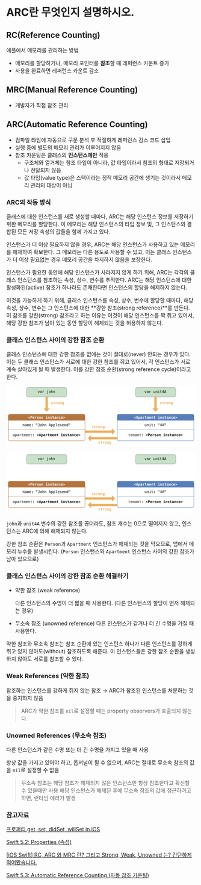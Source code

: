 # ARC란 무엇인지 설명하시오.

## RC(Reference Counting)

애플에서 메모리를 관리하는 방법

- 메모리를 할당하거나, 메모리 포인터를 **참조**할 때 레퍼런스 카운트 증가
- 사용을 완료하면 레퍼런스 카운트 감소

## MRC(Manual Reference Counting)

- 개발자가 직접 참조 관리

## ARC(Automatic Reference Counting)

- 컴파일 타임에 자동으로 구문 분석 후 적절하게 레퍼런스 감소 코드 삽입
- 실행 중에 별도의 메모리 관리가 이루어지지 않음
- 참조 카운팅은 클래스의 **인스턴스에만** 적용
    - 구조체와 열거체는 참조 타입이 아니라, 값 타입이라서 참조의 형태로 저장되거나 전달되지 않음
    - 값 타입(value type)은 스택이라는 정적 메모리 공간에 생기는 것이라서 메모리 관리의 대상이 아님

### ARC의 작동 방식

클래스에 대한 인스턴스를 새로 생성할 때마다, ARC는 해당 인스턴스 정보를 저장하기 위한 메모리를 할당한다. 이 메모리는 해당 인스턴스의 타입 정보 및, 그 인스턴스와 결합된 모든 저장 속성의 값들을 함께 가지고 있다.

인스턴스가 더 이상 필요하지 않을 경우, ARC는 해당 인스턴스가 사용하고 있는 메모리를 해제하여 확보한다. 그 메모리는 다른 용도로 사용할 수 있고, 이는 클래스 인스턴스가 더 이상 필요없는 경우 메모리 공간을 차지하지 않음을 보장한다.

인스턴스가 필요한 동안에 해당 인스턴스가 사라지지 않게 하기 위해, ARC는 각각의 클래스 인스턴스를 참조하는 속성, 상수, 변수를 추적한다. ARC는 해당 인스턴스에 대한 활성화된(active) 참조가 하나라도 존재한다면 인스턴스의 할당을 해제하지 않는다.

이것을 가능하게 하기 위해, 클래스 인스턴스를 속성, 상수, 변수에 할당할 때마다, 해당 속성, 상수, 변수는 그 인스턴스에 대한 **강한 참조(strong reference)**를 만든다. 이 참조를 강한(strong) 참조라고 하는 이유는 이것이 해당 인스턴스를 꽉 쥐고 있어서, 해당 강한 참조가 남아 있는 동안 할당이 해제되는 것을 허용하지 않는다.

### 클래스 인스턴스 사이의 강한 참조 순환

클래스 인스턴스에 대한 강한 참조를 없애는 것이 절대로(never) 안되는 경우가 있다. 이는 두 클래스 인스턴스가 서로에 대한 강한 참조를 쥐고 있어서, 각 인스턴스가 서로 계속 살아있게 될 때 발생한다. 이를 강한 참조 순환(strong reference cycle)이라고 한다.

![arc-1](./image/arc-1.png)

![arc-2](./image/arc-2.png)

`john`과 `unit4A` 변수의 강한 참조를 끊더라도, 참조 개수는 0으로 떨어지지 않고, 인스턴스는 ARC에 의해 해제되지 않는다.

강한 참조 순환은 `Person`과 `Apartment` 인스턴스가 해제되는 것을 막으므로, 앱에서 메모리 누수를 발생시킨다. (`Person` 인스턴스와 `Apartment` 인스턴스 사이의 강한 참조가 남아 있으므로)

### 클래스 인스턴스 사이의 강한 참조 순환 해결하기

- 약한 참조 (weak reference)

    다른 인스턴스의 수명이 더 짧을 때 사용한다. (다른 인스턴스의 할당이 먼저 해제되는 경우)

- 무소속 참조 (unowned reference)
다른 인스턴스가 같거나 더 긴 수명을 가질 때 사용한다.

약한 참조와 무소속 참조는 참조 순환에 있는 인스턴스 하나가 다른 인스턴스를 강하게 쥐고 있지 않아도(without) 참조하도록 해준다. 이 인스턴스들은 강한 참조 순환을 생성하지 않아도 서로를 참조할 수 있다.

### Weak References (약한 참조)

참조하는 인스턴스를 강하게 쥐지 않는 참조 → ARC가 참조된 인스턴스를 처분하는 것을 중지하지 않음

> ARC가 약한 참조를 `nil`로 설정할 때는 property observers가 호출되지 않는다.

### Unowned References (무소속 참조)

다른 인스턴스가 같은 수명 또는 더 긴 수명을 가지고 있을 때 사용

항상 값을 가지고 있어야 하고, 옵셔널이 될 수 없으며, ARC는 절대로 무소속 참조의 값을 `nil`로 설정할 수 없음

> 무소속 참조는 해당 참조가 해제되지 않은 인스턴스만 항상 참조한다고 확신할 수 있을때만 사용
해당 인스턴스가 해제된 후에 무소속 참조의 값에 접근하려고 하면, 런타임 에러가 발생

### 참고자료

[프로퍼티 get, set, didSet, willSet in iOS](https://medium.com/ios-development-with-swift/프로퍼티-get-set-didset-willset-in-ios-a8f2d4da5514)

[Swift 5.2: Properties (속성)](https://xho95.github.io/swift/language/grammar/property/2020/05/30/Properties.html)

[[iOS Swift] RC, ARC 와 MRC 란? 그리고 Strong, Weak, Unowned 는? 간단하게 적어봤습니다.](https://medium.com/@jang.wangsu/ios-swift-rc-arc-와-mrc-란-그리고-strong-weak-unowned-는-간단하게-적어봤습니다-988a293c04ac)

[Swift 5.3: Automatic Reference Counting (자동 참조 카운팅)](https://xho95.github.io/swift/language/grammar/arc/automatic/reference/counting/2020/06/30/Automatic-Reference-Counting.html#fn:reference-type)